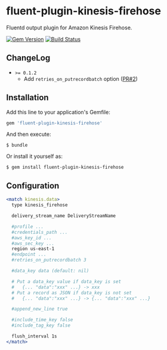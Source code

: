 # fluent-plugin-kinesis-firehose

Fluentd output plugin for Amazon Kinesis Firehose.

[![Gem Version](https://badge.fury.io/rb/fluent-plugin-kinesis-firehose.svg)](http://badge.fury.io/rb/fluent-plugin-kinesis-firehose)
[![Build Status](https://travis-ci.org/winebarrel/fluent-plugin-kinesis-firehose.svg)](https://travis-ci.org/winebarrel/fluent-plugin-kinesis-firehose)

## ChangeLog

* `>= 0.1.2`
  * Add `retries_on_putrecordbatch` option ([PR#2](https://github.com/winebarrel/fluent-plugin-kinesis-firehose/pull/3))

## Installation

Add this line to your application's Gemfile:

```ruby
gem 'fluent-plugin-kinesis-firehose'
```

And then execute:

    $ bundle

Or install it yourself as:

    $ gem install fluent-plugin-kinesis-firehose

## Configuration

```apache
<match kinesis.data>
  type kinesis_firehose

  delivery_stream_name DeliveryStreamName

  #profile ...
  #credentials_path ...
  #aws_key_id ...
  #aws_sec_key ...
  region us-east-1
  #endpoint ...
  #retries_on_putrecordbatch 3

  #data_key data (default: nil)

  # Put a data_key value if data_key is set
  #   {... "data":"xxx" ...} -> xxx
  # Put a record as JSON if data_key is not set
  #   {... "data":"xxx" ...} -> {... "data":"xxx" ...}

  #append_new_line true

  #include_time_key false
  #include_tag_key false

  flush_interval 1s
</match>
```
